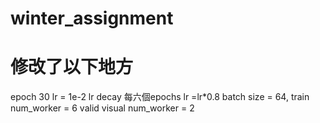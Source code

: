 # winter_assignment

# 修改了以下地方
epoch 30
lr = 1e-2
lr decay 每六個epochs lr =lr*0.8
batch size = 64, 
train num_worker = 6
valid visual num_worker = 2
